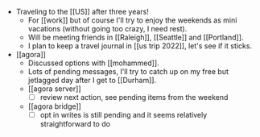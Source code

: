 - Traveling to the [[US]] after three years!
  - For [[work]] but of course I'll try to enjoy the weekends as mini vacations (without going too crazy, I need rest).
  - Will be meeting friends in [[Raleigh]], [[Seattle]] and [[Portland]].
  - I plan to keep a travel journal in [[us trip 2022]], let's see if it sticks.
- [[agora]]
  - Discussed options with [[mohammed]].
  - Lots of pending messages, I'll try to catch up on my free but jetlagged day after I get to [[Durham]].
  - [[agora server]]
    - [ ] review next action, see pending items from the weekend
  - [[agora bridge]]
    - [ ] opt in writes is still pending and it seems relatively straightforward to do

